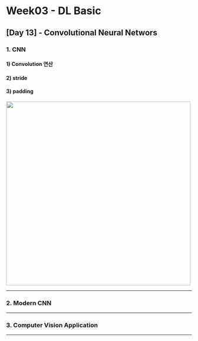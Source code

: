 # Week03 - DL Basic

## [Day 13] - Convolutional Neural Networs

### 1. CNN

#### 1) Convolution 연산

#### 2) stride

#### 3) padding

<img src = https://i.stack.imgur.com/0rs9l.gif width = 500>

---------

### 2. Modern CNN



---------

### 3. Computer Vision Application


---------
